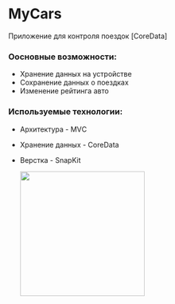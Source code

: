 # MyCars
Приложение для контроля поездок [CoreData] 

### **Оосновные возможности:**
+ Хранение данных на устройстве
+ Сохранение данных о поездках
+ Изменение рейтинга авто

### **Используемые технологии:**
+ Архитектура - MVС
+ Хранение данных - CoreData
+ Верстка - SnapKit

    <img src="https://media.giphy.com/media/NXqnvMPim2xnSsKStl/giphy.gif" width="250">
